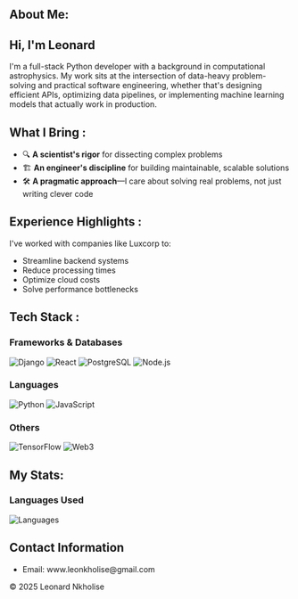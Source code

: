 <!DOCTYPE html>
<html lang="en">
<head>
  <meta charset="UTF-8">
  <meta name="viewport" content="width=device-width, initial-scale=1.0">
  <!-- Bootstrap CSS -->
  <link rel="stylesheet" href="https://maxcdn.bootstrapcdn.com/bootstrap/4.5.2/css/bootstrap.min.css">
  <!-- Custom CSS -->
</head>
<body>

<!-- Profile Summary -->
<section class="profile-section">
  <div class="container">
    <h2>About Me: </h2>
    <p>

# Hi, I'm Leonard 

I'm a full-stack Python developer with a background in computational astrophysics. My work sits at the intersection of data-heavy problem-solving and practical software engineering, whether that's designing efficient APIs, optimizing data pipelines, or implementing machine learning models that actually work in production.

## What I Bring :

- 🔍 **A scientist's rigor** for dissecting complex problems
- 🏗️ **An engineer's discipline** for building maintainable, scalable solutions
- 🛠️ **A pragmatic approach**—I care about solving real problems, not just writing clever code

## Experience Highlights :

I've worked with companies like Luxcorp to:
- Streamline backend systems
- Reduce processing times
- Optimize cloud costs
- Solve performance bottlenecks

## Tech Stack :
### Frameworks & Databases
![Django](https://img.shields.io/badge/Django-20B2AA?style=for-the-badge&logo=django&logoColor=white)
![React](https://img.shields.io/badge/React-008080?style=for-the-badge&logo=react&logoColor=61DAFB)
![PostgreSQL](https://img.shields.io/badge/PostgreSQL-336791?style=for-the-badge&logo=postgresql&logoColor=white)
![Node.js](https://img.shields.io/badge/Node.js-339933?style=for-the-badge&logo=node.js&logoColor=white)


### Languages
![Python](https://img.shields.io/badge/Python-1E90FF?style=for-the-badge&logo=python&logoColor=white)
![JavaScript](https://img.shields.io/badge/JavaScript-FFD700?style=for-the-badge&logo=javascript&logoColor=black)


### Others
![TensorFlow](https://img.shields.io/badge/TensorFlow-FF5722?style=for-the-badge&logo=tensorflow&logoColor=white)
![Web3](https://img.shields.io/badge/Web3-4B0082?style=for-the-badge&logo=ethereum&logoColor=white)




</p>
  </div>
</section>

<!-- Skills -->
<section class="profile-section bg-light">
  <div class="container">
  </div>
</section>

<!--Stats -->
<section class="profile-section bg-light">
  <div class="container">
    <h2>My Stats: </h2>
    <p>

### Languages Used

![Languages](https://github-readme-stats.vercel.app/api/top-langs/?username=LNkholise&theme=radical&hide_border=true)


</p>
  </div>
</section>

<!-- Contact Information -->
<section class="profile-section">
  <div class="container">
    <h2>Contact Information</h2>
    <ul>
      <li>Email: www.leonkholise@gmail.com</li>
    </ul>
  </div>
</section>

<!-- Footer -->
<footer class="text-center bg-dark text-light py-4">
  <p>&copy; 2025 Leonard Nkholise</p>
</footer>
</body>
</html>

